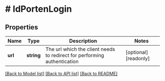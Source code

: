 # # IdPortenLogin

## Properties

Name | Type | Description | Notes
------------ | ------------- | ------------- | -------------
**url** | **string** | The url which the client needs to redirect for performing authentication | [optional] [readonly]

[[Back to Model list]](../../README.md#models) [[Back to API list]](../../README.md#endpoints) [[Back to README]](../../README.md)
